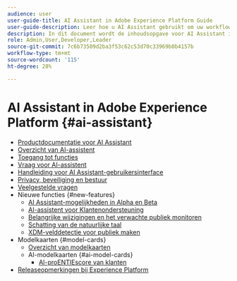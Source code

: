 ```yaml
---
audience: user
user-guide-title: AI Assistant in Adobe Experience Platform Guide
user-guide-description: Leer hoe u AI Assistant gebruikt om uw workflow met Adobe Experience Platform en Real-time Customer Data Platform te versnellen.
description: In dit document wordt de inhoudsopgave voor AI Assistant in Adobe Experience Platform weergegeven.
role: Admin,User,Developer,Leader
source-git-commit: 7c6b73509d2ba3f53c62c53d70c33969b0b4157b
workflow-type: tm+mt
source-wordcount: '115'
ht-degree: 28%

---
```



# AI Assistant in Adobe Experience Platform {#ai-assistant}

* [Productdocumentatie voor AI Assistant](landing.md)
* [Overzicht van AI-assistent](home.md)
* [Toegang tot functies](access.md)
* [Vraag voor AI-assistent](questions.md)
* [Handleiding voor AI Assistant-gebruikersinterface](ui-guide.md)
* [Privacy, beveiliging en bestuur](privacy.md)
* [Veelgestelde vragen](faq.md)
* Nieuwe functies {#new-features}
   * [AI Assistant-mogelijkheden in Alpha en Beta](./new-features/alpha-beta.md)
   * [AI-assistent voor Klantenondersteuning](./new-features/customer-support.md)
   * [Belangrijke wijzigingen en het verwachte publiek monitoren](./new-features/audience-forecasting.md)
   * [Schatting van de natuurlijke taal](./new-features/natural-language.md)
   * [XDM-velddetectie voor publiek maken](./new-features/xdm-field-discovery.md)
* Modelkaarten {#model-cards}
   * [Overzicht van modelkaarten](./model-cards/overview.md)
   * AI-modelkaarten {#ai-model-cards}
      * [AI-proENTIEscore van klanten](./model-cards/ai-model-cards/customer-ai.md)
* [Releaseopmerkingen bij Experience Platform](https://experienceleague.adobe.com/en/docs/experience-platform/release-notes/latest)

